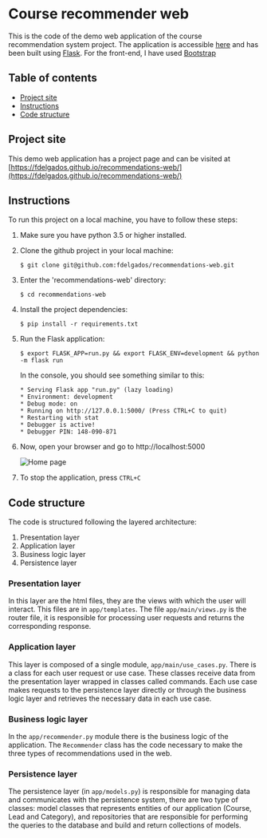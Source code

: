 # Course recommender web
This is the code of the demo web application of the course recommendation system project. The application is accessible [here](https://courses-recommender.herokuapp.com/)
and has been built using [Flask](https://flask.palletsprojects.com/en/1.1.x/). For the front-end,  I have used [Bootstrap](https://getbootstrap.com/)

## Table of contents

* [Project site](#project_site)
* [Instructions](#instructions)
* [Code structure](#code_structure)

<a id="project_site"></a>
## Project site
This demo web application has a project page and can be visited at [https://fdelgados.github.io/recommendations-web/](https://fdelgados.github.io/recommendations-web/)

<a id="instructions"></a>
## Instructions
To run this project on a local machine, you have to follow these steps:

1. Make sure you have python 3.5 or higher installed.
2. Clone the github project in your local machine:

     `$ git clone git@github.com:fdelgados/recommendations-web.git`
3. Enter the 'recommendations-web' directory:

    `$ cd recommendations-web`
4. Install the project dependencies:

    `$ pip install -r requirements.txt`
5. Run the Flask application:

    `$ export FLASK_APP=run.py && export FLASK_ENV=development && python -m flask run`
    
    In the console, you should see something similar to this:
    ```shell
    * Serving Flask app "run.py" (lazy loading)
    * Environment: development
    * Debug mode: on
    * Running on http://127.0.0.1:5000/ (Press CTRL+C to quit)
    * Restarting with stat
    * Debugger is active!
    * Debugger PIN: 148-090-871
    ```
6. Now, open your browser and go to http://localhost:5000

    ![Home page](https://github.com/fdelgados/recommendations-web/blob/master/docs/img/home_screenshot.png)
    
7. To stop the application, press `CTRL+C`

<a id="code_structure"></a>
## Code structure

The code is structured following the layered architecture:

1. Presentation layer
2. Application layer
3. Business logic layer
4. Persistence layer

### Presentation layer

In this layer are the html files, they are the views with which the user will interact. This files are in `app/templates`.
The file `app/main/views.py` is the router file, it is responsible for processing user requests and returns the corresponding response.

### Application layer

This layer is composed of a single module, `app/main/use_cases.py`. There is a class for each user request or use case. These classes receive data from the presentation layer wrapped in classes called commands.
Each use case makes requests to the persistence layer directly or through the business logic layer and retrieves the necessary data in each use case.

### Business logic layer

In the `app/recommender.py` module there is the business logic of the application. The `Recommender` class has the code necessary to make the three types of recommendations used in the web.

### Persistence layer

The persistence layer (in `app/models.py`) is responsible for managing data and communicates with the persistence system, there are two type of classes: model classes that represents entities of our application
(Course, Lead and Category), and repositories that are responsible for performing the queries to the database and build and return collections of models.
